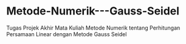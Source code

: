 # Metode-Numerik---Gauss-Seidel
Tugas Projek Akhir Mata Kuliah Metode Numerik tentang Perhitungan Persamaan Linear dengan Metode Gauss Seidel
